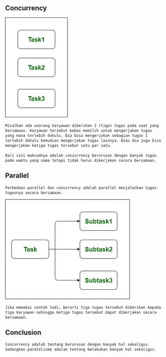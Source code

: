 ## Concurrency
![concurrency](./imageDoc/concurrency.png)
```
Misalkan ada seorang karyawan diberikan 3 (tiga) tugas pada saat yang bersamaan. Karyawan tersebut bebas memilih untuk mengerjakan tugas yang mana terlebih dahulu. Dia bisa mengerjakan sebagian tugas 1 terlebih dahulu kemudian mengerjakan tugas lainnya. Atau dia juga bisa mengerjakan ketiga tugas tersebut satu per satu.

Dari sini maksudnya adalah concurrency berurusan dengan banyak tugas pada waktu yang sama tetapi tidak harus dikerjakan secara bersamaan.
```

## Parallel
```
Perbedaan parallel dan concurrency adalah parallel menjalankan tugas-tugasnya secara bersamaan.
```
![parallel](./imageDoc/parallel.png)
```
Jika memakai contoh tadi, berarti tiga tugas tersebut diberikan kepada tiga karyawan sehingga ketiga tugas tersebut dapat dikerjakan secara bersamaan.
```

## Conclusion
```
Concurrency adalah tentang berurusan dengan banyak hal sekaligus. Sedangkan paralelisme adalah tentang melakukan banyak hal sekaligus.
```
